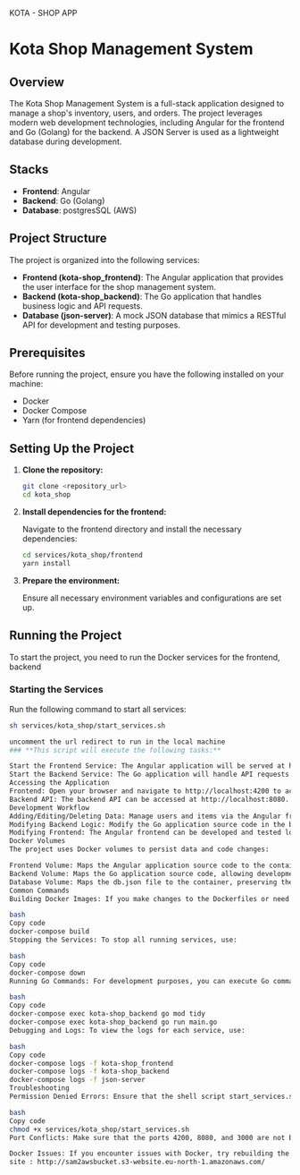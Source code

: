 KOTA - SHOP APP

# Kota Shop Management System

## Overview

The Kota Shop Management System is a full-stack application designed to manage a shop's inventory, users, and orders. The project leverages modern web development technologies, including Angular for the frontend and Go (Golang) for the backend. A JSON Server is used as a lightweight database during development.

## Stacks

- **Frontend**: Angular
- **Backend**: Go (Golang)
- **Database**: postgresSQL (AWS)

## Project Structure

The project is organized into the following services:

- **Frontend (kota-shop_frontend)**: The Angular application that provides the user interface for the shop management system.
- **Backend (kota-shop_backend)**: The Go application that handles business logic and API requests.
- **Database (json-server)**: A mock JSON database that mimics a RESTful API for development and testing purposes.

## Prerequisites

Before running the project, ensure you have the following installed on your machine:

- Docker
- Docker Compose
- Yarn (for frontend dependencies)

## Setting Up the Project

1. **Clone the repository:**

    ```bash
    git clone <repository_url>
    cd kota_shop
    ```

2. **Install dependencies for the frontend:**

    Navigate to the frontend directory and install the necessary dependencies:

    ```bash
    cd services/kota_shop/frontend
    yarn install
    ```

3. **Prepare the environment:**

    Ensure all necessary environment variables and configurations are set up.

## Running the Project

To start the project, you need to run the Docker services for the frontend, backend

### Starting the Services

Run the following command to start all services:

```bash
sh services/kota_shop/start_services.sh

uncomment the url redirect to run in the local machine
### **This script will execute the following tasks:**

Start the Frontend Service: The Angular application will be served at http://localhost:4200.
Start the Backend Service: The Go application will handle API requests at http://localhost:8080.
Accessing the Application
Frontend: Open your browser and navigate to http://localhost:4200 to access the Angular user interface.
Backend API: The backend API can be accessed at http://localhost:8080.
Development Workflow
Adding/Editing/Deleting Data: Manage users and items via the Angular frontend. The operations will reflect in the JSON Server database.
Modifying Backend Logic: Modify the Go application source code in the backend directory. Ensure you rebuild the Docker image after making changes.
Modifying Frontend: The Angular frontend can be developed and tested locally. The live-reload feature allows you to see changes in real-time.
Docker Volumes
The project uses Docker volumes to persist data and code changes:

Frontend Volume: Maps the Angular application source code to the container, enabling live-reload.
Backend Volume: Maps the Go application source code, allowing development and debugging inside the container.
Database Volume: Maps the db.json file to the container, preserving the state of the mock database between container restarts.
Common Commands
Building Docker Images: If you make changes to the Dockerfiles or need to rebuild the images, use the following command:

bash
Copy code
docker-compose build
Stopping the Services: To stop all running services, use:

bash
Copy code
docker-compose down
Running Go Commands: For development purposes, you can execute Go commands directly within the backend container:

bash
Copy code
docker-compose exec kota-shop_backend go mod tidy
docker-compose exec kota-shop_backend go run main.go
Debugging and Logs: To view the logs for each service, use:

bash
Copy code
docker-compose logs -f kota-shop_frontend
docker-compose logs -f kota-shop_backend
docker-compose logs -f json-server
Troubleshooting
Permission Denied Errors: Ensure that the shell script start_services.sh and other related scripts have execute permissions:

bash
Copy code
chmod +x services/kota_shop/start_services.sh
Port Conflicts: Make sure that the ports 4200, 8080, and 3000 are not being used by other services on your machine.

Docker Issues: If you encounter issues with Docker, try rebuilding the containers:
site : http://sam2awsbucket.s3-website.eu-north-1.amazonaws.com/


